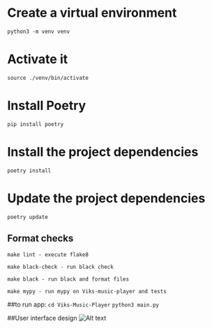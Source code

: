

# Create a virtual environment
```python3 -m venv venv```

# Activate it
```source ./venv/bin/activate```

# Install Poetry
```pip install poetry```

# Install the project dependencies 
```poetry install```

# Update the project dependencies 
```poetry update```

## Format checks

```shell script
make lint - execute flake8

make black-check - run black check

make black - run black and format files

make mypy - run mypy on Viks-music-player and tests

```

##to run app:
```cd Viks-Music-Player```
```python3 main.py```


##User interface design 
![Alt text](/UI/ui.png?raw=true "Inital design")